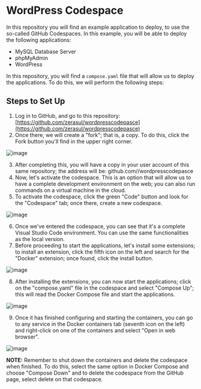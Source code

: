 # WordPress Codespace

In this repository you will find an example application to deploy, to use the so-called GitHub Codespaces. In this example, you will be able to deploy the following applications:

* MySQL Database Server
* phpMyAdmin
* WordPress

In this repository, you will find a `compose.yaml` file that will allow us to deploy the applications. To do this, we will perform the following steps:

## Steps to Set Up

1. Log in to GitHub, and go to this repository: [https://github.com/zerasul/wordpresscodepasce](https://github.com/zerasul/wordpresscodepasce)
2. Once there, we will create a "fork"; that is, a copy. To do this, click the Fork button you'll find in the upper right corner.

![image](https://github.com/user-attachments/assets/a704aa3e-3c9f-4cce-94de-cfebd380ebac)

3. After completing this, you will have a copy in your user account of this same repository; the address will be: github.com/<your-username>/wordpresscodepasce
4. Now, let's activate the codespace. This is an option that will allow us to have a complete development environment on the web; you can also run commands on a virtual machine in the cloud.
5. To activate the codespace, click the green "Code" button and look for the "Codespace" tab; once there, create a new codespace.

![image](https://github.com/user-attachments/assets/d9332acf-e92b-44fc-a25a-a1d17ba5124b)

6. Once we've entered the codespace, you can see that it's a complete Visual Studio Code environment. You can use the same functionalities as the local version.
7. Before proceeding to start the applications, let's install some extensions; to install an extension, click the fifth icon on the left and search for the "Docker" extension; once found, click the install button.

![image](https://github.com/user-attachments/assets/08f2871a-1846-404e-8913-3fae553e5cae)

8. After installing the extensions, you can now start the applications; click on the "compose.yaml" file in the codespace and select "Compose Up"; this will read the Docker Compose file and start the applications.

![image](https://github.com/user-attachments/assets/c10c8e78-cb50-4f63-bbfb-275d4427350a)

9. Once it has finished configuring and starting the containers, you can go to any service in the Docker containers tab (seventh icon on the left) and right-click on one of the containers and select "Open in web browser".

![image](https://github.com/user-attachments/assets/25a822d0-24af-4495-924a-015117e8bb33)

**NOTE:** Remember to shut down the containers and delete the codespace when finished. To do this, select the same option in Docker Compose and choose "Compose Down" and to delete the codespace from the GitHub page, select delete on that codespace.
